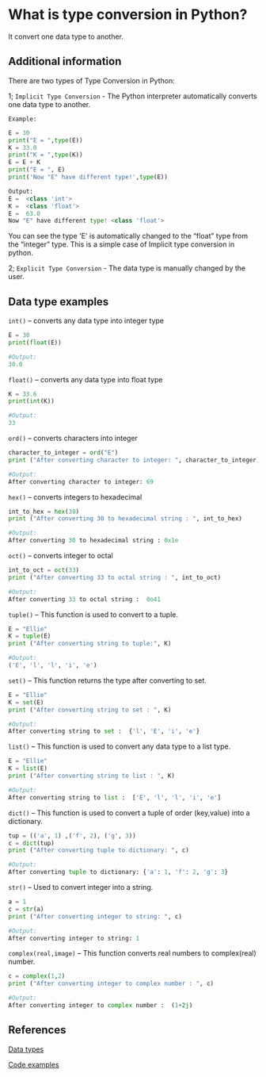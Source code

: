 # What is type conversion in Python?

It convert one data type to another.

## Additional information

There are two types of Type Conversion in Python:

1; `Implicit Type Conversion` - The Python interpreter automatically converts one data type to another.

`Example:`

```python
E = 30
print("E = ",type(E))
K = 33.0
print("K = ",type(K))
E = E + K
print("E = ", E)
print('Now "E" have different type!',type(E))

Output:
E =  <class 'int'>
K =  <class 'float'>
E =  63.0
Now "E" have different type! <class 'float'>
```

You can see the type 'E' is automatically changed to the “float” type from the “integer” type. This is a simple case of Implicit type conversion in python.

2; `Explicit Type Conversion` - The data type is manually changed by the user.

## Data type examples

`int()` – converts any data type into integer type

```python
E = 30
print(float(E))

#Output:
30.0
```

`float()` – converts any data type into float type

```python
K = 33.6
print(int(K))

#Output:
33
```

`ord()` – converts characters into integer

```python
character_to_integer = ord("E")
print ("After converting character to integer: ", character_to_integer)

#Output:
After converting character to integer: 69
```

`hex()` – converts integers to hexadecimal

```python
int_to_hex = hex(30)
print ("After converting 30 to hexadecimal string : ", int_to_hex)

#Output:
After converting 30 to hexadecimal string : 0x1e
```

`oct()` – converts integer to octal

```python
int_to_oct = oct(33)
print ("After converting 33 to octal string : ", int_to_oct)

#Output:
After converting 33 to octal string :  0o41
```

`tuple()` – This function is used to convert to a tuple.

```python
E = "Ellie"
K = tuple(E)
print ("After converting string to tuple:", K)

#Output:
('E', 'l', 'l', 'i', 'e')
```

`set()` – This function returns the type after converting to set.

```python
E = "Ellie"
K = set(E)
print ("After converting string to set : ", K)

#Output:
After converting string to set :  {'l', 'E', 'i', 'e'}
```

`list()` – This function is used to convert any data type to a list type.

```python
E = "Ellie"
K = list(E)
print ("After converting string to list : ", K)

#Output:
After converting string to list :  ['E', 'l', 'l', 'i', 'e']
```

`dict()` – This function is used to convert a tuple of order (key,value) into a dictionary.

```python
tup = (('a', 1) ,('f', 2), ('g', 3))
c = dict(tup)
print ("After converting tuple to dictionary: ", c)

#Output:
After converting tuple to dictionary: {'a': 1, 'f': 2, 'g': 3}
```

`str()` – Used to convert integer into a string.

```python
a = 1
c = str(a)
print ("After converting integer to string: ", c)

#Output:
After converting integer to string: 1
```

`complex(real,image)` – This function converts real numbers to complex(real) number.

```python
c = complex(1,2)
print ("After converting integer to complex number : ", c)

#Output:
After converting integer to complex number :  (1+2j)
```

## References

[Data types](https://www.geeksforgeeks.org/type-conversion-python/)

[Code examples](https://www.geeksforgeeks.org/type-conversion-python/)
